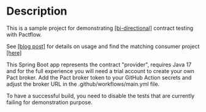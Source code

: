 # Description

This is a sample project for demonstrating [[bi-directional]](https://pactflow.io/bi-directional-contract-testing/) contract testing with Pactflow.

See [[blog post]](https://kreuzwerker.de/post/painless-contract-testing-with-pactflow) for details on usage and find the matching consumer project [[here]](https://github.com/kreuzwerker/blog-bidirectional-contract-testing-consumer)

This Spring Boot app represents the contract "provider", requires Java 17 and for the full experience you will need a trial account to create your own Pact broker.
Add the Pact broker token to your GitHub Action secrets and adjust the broker URL in the .github/workflows/main.yml file.

To have a successful build, you need to disable the tests that are currently failing for demonstration purpose.






